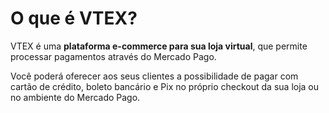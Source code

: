 # O que é VTEX?

VTEX é uma **plataforma e-commerce para sua loja virtual**, que permite processar pagamentos através do Mercado Pago. 

Você poderá oferecer aos seus clientes a possibilidade de pagar com cartão de crédito, boleto bancário e Pix no próprio checkout da sua loja ou no ambiente do Mercado Pago.
